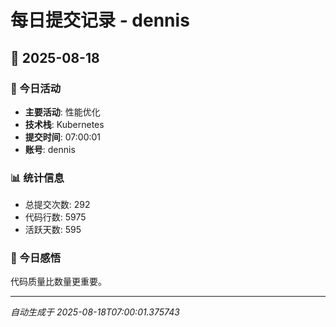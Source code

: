 # 每日提交记录 - dennis

## 📅 2025-08-18

### 🎯 今日活动
- **主要活动**: 性能优化
- **技术栈**: Kubernetes
- **提交时间**: 07:00:01
- **账号**: dennis

### 📊 统计信息
- 总提交次数: 292
- 代码行数: 5975
- 活跃天数: 595

### 💭 今日感悟
代码质量比数量更重要。

---
*自动生成于 2025-08-18T07:00:01.375743*
